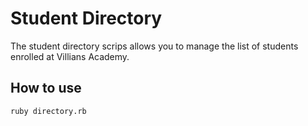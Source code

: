 # Student Directory #

The student directory scrips allows you to manage the list of students enrolled 
at Villians Academy.

## How to use ##


`ruby directory.rb`
